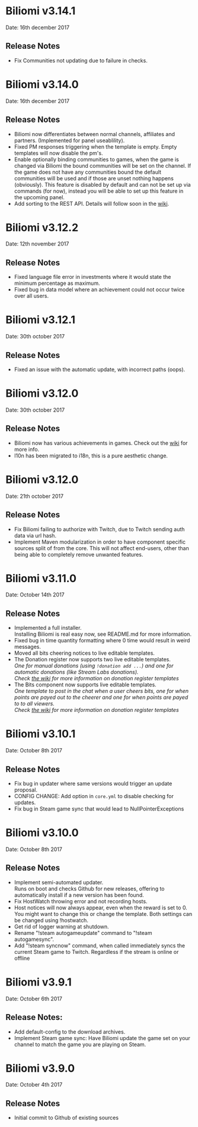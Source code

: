 # Biliomi v3.14.1
Date: 16th december 2017

## Release Notes
* Fix Communities not updating due to failure in checks.

# Biliomi v3.14.0
Date: 16th december 2017

## Release Notes
* Biliomi now differentiates between normal channels, affiliates and partners. (Implemented for panel useablility).
* Fixed PM responses triggering when the template is empty. Empty templates will now disable the pm's.
* Enable optionally binding communities to games, when the game is changed via Biliomi the bound communities will be set on the channel.
If the game does not have any communities bound the default communities will be used and if those are unset nothing happens  (obviously).
This feature is disabled by default and can not be set up via commands (for now), instead you will be able to set up this feature in the upcoming panel.
* Add sorting to the REST API. Details will follow soon in the [wiki](https://github.com/Juraji/Biliomi/wiki).

# Biliomi v3.12.2
Date: 12th november 2017

## Release Notes
* Fixed language file error in investments where it would state the minimum percentage as maximum.
* Fixed bug in data model where an achievement could not occur twice over all users.

# Biliomi v3.12.1
Date: 30th october 2017

## Release Notes
* Fixed an issue with the automatic update, with incorrect paths (oops).

# Biliomi v3.12.0
Date: 30th october 2017

## Release Notes
* Biliomi now has various achievements in games. Check out the [wiki](https://github.com/Juraji/Biliomi/wiki/Achievements) for more info.
* l10n has been migrated to i18n, this is a pure aesthetic change.

# Biliomi v3.12.0
Date: 21th october 2017

## Release Notes
* Fix Biliomi failing to authorize with Twitch, due to Twitch sending auth data via url hash.
* Implement Maven modularization in order to have component specific sources split of from the core.
This will not affect end-users, other than being able to completely remove unwanted features.

# Biliomi v3.11.0
Date: October 14th 2017

## Release Notes
* Implemented a full installer.<br>
Installing Biliomi is real easy now, see README.md for more information.
* Fixed bug in time quantity formatting where 0 time would result in weird messages.
* Moved all bits cheering notices to live editable templates.
* The Donation register now supports two live editable templates.<br>
*One for manual donations (using `!donation add ...`) and one for automatic donations (like Stream Labs donations).*<br>
*Check [the wiki](https://github.com/Juraji/Biliomi/wiki/Donations) for more information on donation register templates*
* The Bits component now supports live editable templates.<br>
*One template to post in the chat when a user cheers bits, one for when points are payed out to the cheerer and one for when points are payed to to all viewers.*<br>
*Check [the wiki](https://github.com/Juraji/Biliomi/wiki/Bits) for more information on donation register templates*

# Biliomi v3.10.1
Date: October 8th 2017

## Release Notes
* Fix bug in updater where same versions would trigger an update proposal.
* CONFIG CHANGE: Add option in `core.yml` to disable checking for updates.
* Fix bug in Steam game sync that would lead to NullPointerExceptions

# Biliomi v3.10.0
Date: October 8th 2017

## Release Notes
* Implement semi-automated updater.<br>
Runs on boot and checks Github for new releases,
offering to automatically install if a new version has been found.
* Fix HostWatch throwing error and not recording hosts.
* Host notices will now always appear, even when the reward is set to 0.<br>
You might want to change this or change the template. Both settings can be changed using !hostwatch.
* Get rid of logger warning at shutdown.
* Rename "!steam autogameupdate" command to "!steam autogamesync".
* Add "!steam syncnow" command, when called immediately syncs the current Steam game to Twitch.
Regardless if the stream is online or offline

# Biliomi v3.9.1
Date: October 6th 2017

## Release Notes:
* Add default-config to the download archives.
* Implement Steam game sync: Have Biliomi update the game set on your channel to match the game you are playing on Steam.

# Biliomi v3.9.0
Date: October 4th 2017

## Release Notes
* Initial commit to Github of existing sources
